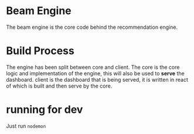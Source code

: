 # Beam Engine

The beam engine is the core code behind the recommendation engine.

# Build Process

The engine has been split between core and client. 
The core is the core logic and implementation of the engine, this will also be
used to **serve** the dashboard. 
client is the dashboard that is being served, it is written in react of which 
is built and then serve by the core.

# running for dev

Just run ```nodemon```

